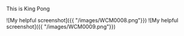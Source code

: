 This is King Pong

![My helpful screenshot]({{ "/images/WCM0008.png"}})
![My helpful screenshot]({{ "/images/WCM0009.png"}})

